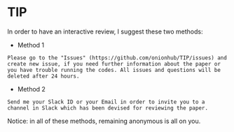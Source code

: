 # TIP
In order to have an interactive review, I suggest these two methods:
- Method 1
```
Please go to the "Issues" (https://github.com/onionhub/TIP/issues) and create new issue, if you need further information about the paper or you have trouble running the codes. All issues and questions will be deleted after 24 hours.
```
- Method 2
```
Send me your Slack ID or your Email in order to invite you to a channel in Slack which has been devised for reviewing the paper.
```
Notice: in all of these methods, remaining anonymous is all on you.
